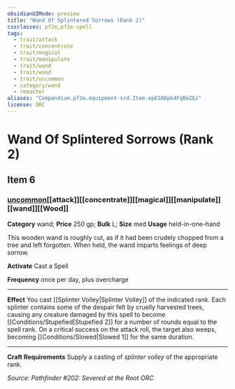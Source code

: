 ```yaml
---
obsidianUIMode: preview
title: "Wand Of Splintered Sorrows (Rank 2)"
cssclasses: pf2e,pf2e-spell
tags:
  - trait/attack
  - trait/concentrate
  - trait/magical
  - trait/manipulate
  - trait/wand
  - trait/wood
  - trait/uncommon
  - category/wand
  - remaster
aliases: "Compendium.pf2e.equipment-srd.Item.epES0Dpk4FqRmZEz"
license: ORC
---
```

# Wand Of Splintered Sorrows (Rank 2)
## Item 6
### [uncommon](uncommon "Uncommon Rarity Trait")[[attack]][[concentrate]][[magical]][[manipulate]][[wand]][[Wood]]

**Category** wand; 
**Price** 250 gp; 
**Bulk** L; **Size** med
**Usage** held-in-one-hand

This wooden wand is roughly cut, as if it had been crudely chopped from a tree and left forgotten. When held, the wand imparts feelings of deep sorrow.

**Activate** Cast a Spell

**Frequency** once per day, plus overcharge

* * *

**Effect** You cast [[Splinter Volley|Splinter Volley]] of the indicated rank. Each splinter contains some of the despair felt by cruelly harvested trees, causing any creature damaged by this spell to become [[Conditions/Stupefied|Stupefied 2]] for a number of rounds equal to the spell rank. On a critical success on the attack roll, the target also weeps, becoming [[Conditions/Slowed|Slowed 1]] for the same duration.

* * *

**Craft Requirements** Supply a casting of _splinter volley_ of the appropriate rank.

*Source: Pathfinder #202: Severed at the Root*
*ORC*